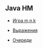 ## Java HM

- [Игра m,n,k](https://github.com/NelosG/ITMO-KT/tree/master/Java%20HW/FirstYear/1.3)

- [Выражения](https://github.com/NelosG/ITMO-KT/tree/master/Java%20HW/FirstYear/2.1)

- [Очереди](https://github.com/NelosG/ITMO-KT/tree/master/Java%20HW/FirstYear/2.2)
